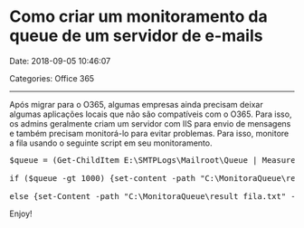 # Como criar um monitoramento da queue de um servidor de e-mails

Date: 2018-09-05 10:46:07

Categories: Office 365

---



Após migrar para o O365, algumas empresas ainda precisam deixar algumas aplicações locais que não são compatíveis com o O365. Para isso, os admins geralmente criam um servidor com IIS para envio de mensagens e também precisam monitorá-lo para evitar problemas. Para isso, monitore a fila usando o seguinte script em seu monitoramento.




<pre class="wp-block-preformatted">$queue = (Get-ChildItem E:\SMTPLogs\Mailroot\Queue | Measure-Object).Count
if ($queue -gt 1000) {set-content -path "C:\MonitoraQueue\result_fila.txt" -value "Fila Grande"}
else {set-Content -path "C:\MonitoraQueue\result_fila.txt" -value "Fila OK"}</pre>












Enjoy!

